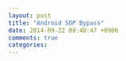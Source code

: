 ```yaml
---
layout: post
title: "Android SOP Bypass"
date: 2014-09-22 09:40:47 +0900
comments: true
categories: 
---
```

